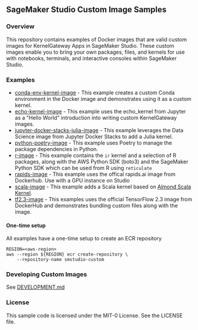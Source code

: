 ## SageMaker Studio Custom Image Samples

### Overview

This repository contains examples of Docker images that are valid custom images for KernelGateway Apps in SageMaker Studio. These custom images enable you to bring your own packages, files, and kernels for use with notebooks, terminals, and interactive consoles within SageMaker Studio.

### Examples

- [conda-env-kernel-image](examples/conda-env-kernel-image) - This example creates a custom Conda environment in the Docker image and demonstrates using it as a custom kernel. 
- [echo-kernel-image](examples/echo-kernel-image) - This example uses the echo_kernel from Jupyter as a "Hello World" introduction into writing custom KernelGateway images.
- [jupyter-docker-stacks-julia-image](examples/jupyter-docker-stacks-julia-image) - This example leverages the Data Science image from Jupyter Docker Stacks to add a Julia kernel.
- [python-poetry-image](examples/python-poetry-image) - This example uses Poetry to manage the package dependencies in Python.
- [r-image](examples/r-image) - This example contains the `ir` kernel and a selection of R packages, along with the AWS Python SDK (boto3) and the SageMaker Python SDK which can be used from R using `reticulate`
- [rapids-image](examples/rapids-image) - This example uses the offical rapids.ai image from Dockerhub. Use with a GPU instance on Studio
- [scala-image](examples/scala-image) - This example adds a Scala kernel based on [Almond Scala Kernel](https://almond.sh/).
- [tf2.3-image](examples/tf23-image) - This examples uses the official TensorFlow 2.3 image from DockerHub and demonstrates bundling custom files along with the image.
#### One-time setup

All examples have a one-time setup to create an ECR repository

```
REGION=<aws-region>
aws --region ${REGION} ecr create-repository \
    --repository-name smstudio-custom
```

### Developing Custom Images

See [DEVELOPMENT.md](DEVELOPMENT.md)

### License

This sample code is licensed under the MIT-0 License. See the LICENSE file.